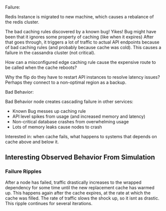 Failure:

Redis Instance is migrated to new machine, which causes a rebalance of the redis cluster.

The bad caching rules discovered by a known bug! Yikes! Bug might have been that it ignores some property of caching (like when it expires)
After that goes through, it triggers a lot of traffic to actual API endpoints because of bad caching rules (and probably because cache was cold). This causes a failure in the cassandra cluster (not critical).

How can a misconfigured edge caching rule cause the expensive route to be called when the cache reboots?

Why the flip do they have to restart API instances to resolve latency issues? Perhaps they connect to a non-optimal region as a backup.

Bad Behavior:

Bad Behavior node creates cascading failure in other services:

- Known Bug messes up caching rule
- API level spikes from usage (and increased memory and latency)
- Non-critical database crashes from overwhelming usage
- Lots of memory leaks cause nodes to crash

Interested in: when cache fails, what happens to systems that depends on cache above and below it.

## Interesting Observed Behavior From Simulation

### Failure Ripples

After a node has failed, traffic drastically increases to the wrapped dependency for some time until the new replacement cache has warmed up. This happens again after the cache expires, at the rate at which the cache was filled. The rate of traffic slows the shock up, so it isnt as drastic. This ripple continues for several iterations.

